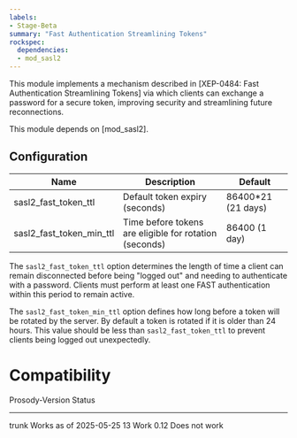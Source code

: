 ```yaml
---
labels:
- Stage-Beta
summary: "Fast Authentication Streamlining Tokens"
rockspec:
  dependencies:
  - mod_sasl2
---
```


This module implements a mechanism described in [XEP-0484: Fast Authentication Streamlining Tokens] via which clients can exchange a
password for a secure token, improving security and streamlining future reconnections.

This module depends on [mod_sasl2].

## Configuration

| Name                      | Description                                            | Default               |
|---------------------------|--------------------------------------------------------|-----------------------|
| sasl2_fast_token_ttl      | Default token expiry (seconds)                         | 86400*21 (21 days)  |
| sasl2_fast_token_min_ttl  | Time before tokens are eligible for rotation (seconds) | 86400 (1 day)       |

The `sasl2_fast_token_ttl` option determines the length of time a client can
remain disconnected before being "logged out" and needing to authenticate with
a password. Clients must perform at least one FAST authentication within this
period to remain active.

The `sasl2_fast_token_min_ttl` option defines how long before a token will be
rotated by the server. By default a token is rotated if it is older than 24
hours. This value should be less than `sasl2_fast_token_ttl` to prevent
clients being logged out unexpectedly.

# Compatibility

  Prosody-Version Status
  --------------- ----------------------
  trunk           Works as of 2025-05-25
  13              Work
  0.12            Does not work
